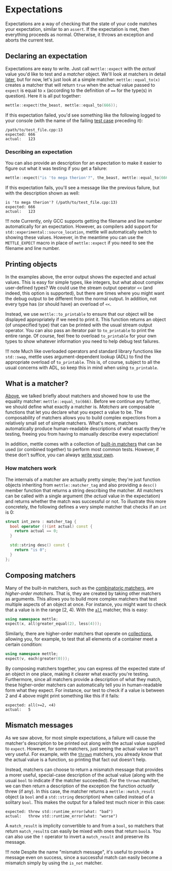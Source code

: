 # Expectations

Expectations are a way of checking that the state of your code matches your
expectation, similar to an `assert`. If the expectation is met, then everything
proceeds as normal. Otherwise, it throws an exception and aborts the current
test.

## Declaring an expectation

Expectations are easy to write. Just call `mettle::expect` with the *actual*
value you'd like to test and a *matcher* object. We'll look at matchers in
detail [later](#matchers), but for now, let's just look at a simple matcher:
`mettle::equal_to(x)` creates a matcher that will return `true` when the actual
value passed to `expect` is equal to `x` (according to the definition of `==`
for the type(s) in question).  Here it is all put together:

```c++
mettle::expect(the_beast, mettle::equal_to(666));
```

If this expectation failed, you'd see something like the following logged to
your console (with the name of the failing [test case](writing-tests.md#tests)
preceding it):

```
/path/to/test_file.cpp:13
expected: 666
actual:   123
```

### Describing an expectation

You can also provide an description for an expectation to make it easier to
figure out what it was testing if you get a failure:

```c++
mettle::expect("is 'to mega therion'?", the_beast, mettle::equal_to(666));
```

If this expectation fails, you'll see a message like the previous failure, but
with the description shown as well:

```
is 'to mega therion'? (/path/to/test_file.cpp:13)
expected: 666
actual:   123
```

!!! note
    Currently, only GCC supports getting the filename and line number
    automatically for an expectation. However, as compilers add support for
    `std::experimental::source_location`, mettle will automatically switch to
    showing these values. However, in the meantime you can use the
    `METTLE_EXPECT` macro in place of `mettle::expect` if you need to see the
    filename and line number.


## Printing objects

In the examples above, the error output shows the expected and actual values.
This is easy for simple types, like integers, but what about complex
user-defined types? We could use the stream output operator `<<` (and indeed,
this option is supported), but there are times where you might want the debug
output to be different from the normal output. In addition, not every type has
(or should have) an overload of `<<`.

Instead, we use `mettle::to_printable` to ensure that our object will be
displayed appropriately if we need to print it. This function returns an object
(of unspecified type) that can be printed with the usual stream output operator.
You can also pass an iterator pair to `to_printable` to print the entire range.
Of course, feel free to overload `to_printable` for your own types to show
whatever information you need to help debug test failures.

!!! note
    Much like overloaded operators and standard library functions like
    `std::swap`, mettle uses argument-dependent lookup (ADL) to find the
    appropriate overload of `to_printable`. This is, of course, subject to all
    the usual concerns with ADL, so keep this in mind when using `to_printable`.

## What is a matcher?

[Above](#declaring-an-expectation), we talked briefly about matchers and
showed how to use the equality matcher: `mettle::equal_to(666)`. Before we
continue any further, we should define what exactly a matcher is. *Matchers* are
composable functions that let you declare what you expect a value to be. The
composability of matchers allows you to build complex expections from a
relatively small set of simple matchers. What's more, matchers automatically
produce human-readable descriptions of what exactly they're testing, freeing you
from having to manually describe every expectation!

In addition, mettle comes with a collection of [built-in
matchers](built-in-matchers.md) that can be used (or combined together) to
perform most common tests. However, if these don't suffice, you can always
[write your own](#writing-your-own-matchers).

### How matchers work

The internals of a matcher are actually pretty simple; they're just function
objects inheriting from `mettle::matcher_tag` and also providing a `desc()`
member function that returns a string describing the matcher. All matchers can
be called with a single argument (the *actual* value in the expectation) and
returns whether the match was successful or not. To illustrate this more
concretely, the following defines a very simple matcher that checks if an `int`
is 0:

```c++
struct int_zero : matcher_tag {
  bool operator ()(int actual) const {
    return actual == 0;
  }

  std::string desc() const {
    return "is 0";
  }
};
```

## Composing matchers

Many of the built-in matchers, such as the [combinatoric
matchers](built-in-matchers.md#combinatoric), are *higher-order matchers*. That
is, they are created by taking other matchers as arguments. This allows you to
build more complex matchers that test multiple aspects of an object at once. For
instance, you might want to check that a value is in the range \[2, 4\). With
the [`all`](built-in-matchers.md#all) matcher, this is easy:

```c++
using namespace mettle;
expect(x, all(greater_equal(2), less(4)));
```

Similarly, there are higher-order matchers that operate on
[collections](built-in-matchers.md#collection), allowing you, for example, to
test that all elements of a container meet a certain condition:

```c++
using namespace mettle;
expect(v, each(greater(0)));
```

By composing matchers together, you can express *all* the expected state of an
object in one place, making it clearer what exactly you're testing. Furthermore,
since all matchers provide a description of what they match, these higher-order
matchers can automatically tell you in human-readable form what they expect. For
instance, our test to check if a value is between 2 and 4 above might print
something like this if it fails:

```
expected: all(>=2, <4)
actual:   5
```

## Mismatch messages

As we saw above, for most simple expectations, a failure will cause the
matcher's description to be printed out along with the actual value supplied to
`expect`. However, for some matchers, just seeing the actual value isn't very
useful. For example, with the [`thrown`](built-in-matchers.md#exception)
matchers, you already know that the actual value is a function, so printing that
fact out doesn't help.

Instead, matchers can choose to return a mismatch message that provides a
morer useful, special-case description of the actual value (along with the usual
`bool` to indicate if the matcher succeeded). For the `thrown` matcher, we can
then return a description of the exception the function *actually* threw (if
any). In this case, the matcher returns a `mettle::match_result` object (a
`bool` and a `std::string` description) when called instead of a solitary
`bool`. This makes the output for a failed test much nicer in this case:

```
expected: threw std::runtime_error(what: "bad")
actual:   threw std::runtime_error(what: "worse")
```

A `match_result` is implicity convertible to and from a `bool`, so matchers that
return `match_result`s can easily be mixed with ones that return `bool`s. You
can also use the `!` operator to invert a `match_result` and preserve its
message.

!!! note
    Despite the name "mismatch message", it's useful to provide a message even
    on success, since a successful match can easily become a mismatch simply by
    using the `is_not` matcher.
